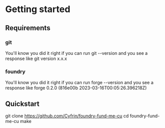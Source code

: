 # Getting started

## Requirements

### git
You'll know you did it right if you can run git --version and you see a response like git version x.x.x
### foundry
You'll know you did it right if you can run forge --version and you see a response like forge 0.2.0 (816e00b 2023-03-16T00:05:26.396218Z)

## Quickstart
git clone https://github.com/Cyfrin/foundry-fund-me-cu
cd foundry-fund-me-cu
make

